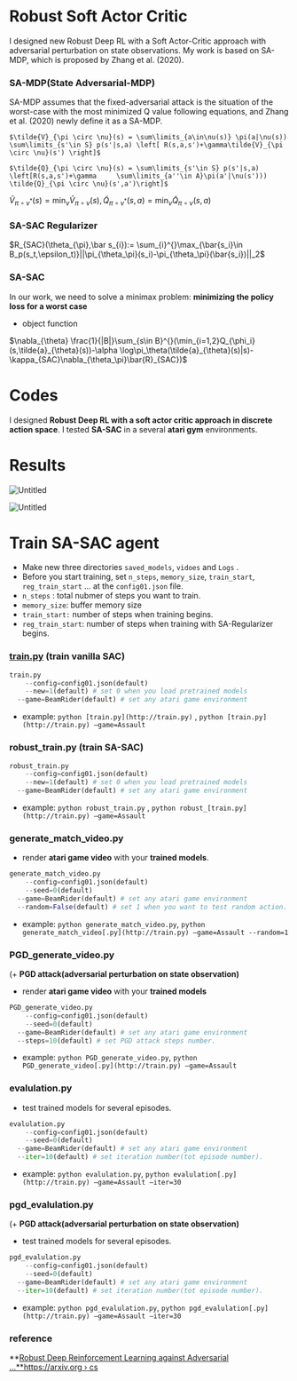 # Robust Soft Actor Critic

I designed new Robust Deep RL with a Soft Actor-Critic approach with adversarial perturbation on state observations. My work is based on SA-MDP, which is proposed by Zhang et al. (2020).

### SA-MDP(State Adversarial-MDP)

SA-MDP assumes that the fixed-adversarial attack is the situation of the worst-case with the most minimized Q value following equations, and Zhang et al. (2020) newly define it as a SA-MDP.

	$\tilde{V}_{\pi \circ \nu}(s) = \sum\limits_{a\in\nu(s)} \pi(a|\nu(s)) \sum\limits_{s'\in S} p(s'|s,a) \left[ R(s,a,s')+\gamma\tilde{V}_{\pi \circ \nu}(s') \right]$

	$\tilde{Q}_{\pi \circ \nu}(s) = \sum\limits_{s'\in S} p(s'|s,a) \left[R(s,a,s')+\gamma     \sum\limits_{a''\in A}\pi(a'|\nu(s'))) \tilde{Q}_{\pi \circ \nu}(s',a')\right]$

$\tilde{V}_{\pi \circ \nu^*}(s) = \min_{\nu}  \tilde{V}_{\pi \circ \nu}(s), 	\tilde{Q}_{\pi \circ \nu^*}(s,a) = \min_{\nu}  \tilde{Q}_{\pi \circ \nu}(s,a)$

### SA-SAC Regularizer

 $R_{SAC}(\theta_{\pi},\bar s_{i}):= \sum_{i}^{}\max_{\bar{s_i}\in B_p(s_t,\epsilon_t)}||\pi_{\theta_\pi}(s_i)-\pi_{\theta_\pi}(\bar{s_i})||_2$

### SA-SAC

In our work,  we need to solve a minimax problem: **minimizing the policy loss for a worst case**

- object function

$\nabla_{\theta} \frac{1}{|B|}\sum_{s\in B}^{}(\min_{i=1,2}Q_{\phi_i}(s,\tilde{a}_{\theta}(s))-\alpha \log\pi_\theta(\tilde{a}_{\theta}(s)|s)-\kappa_{SAC}\nabla_{\theta_\pi}\bar{R}_{SAC})$

# Codes

I designed **Robust Deep RL with a soft actor critic approach in discrete action space**. I tested **SA-SAC** in a several **atari gym** environments.

# Results

![Untitled](Readme%20aadfcebd405747f7838ef4003bc87d05/Untitled.png)

![Untitled](Readme%20aadfcebd405747f7838ef4003bc87d05/Untitled%201.png)

# Train SA-SAC agent

- Make new three directories `saved_models`, `vidoes` and `Logs` .
- Before you start training, set `n_steps`, `memory_size`, `train_start`, `reg_train_start` … at the `config01.json` file.
- `n_steps` : total nubmer of steps you want to train.
- `memory_size`: buffer memory size
- `train_start:` number of steps when training begins.
- `reg_train_start`: number of steps when training with SA-Regularizer begins.

### [train.py](http://train.py) (train vanilla SAC)

```python
train.py 
	--config=config01.json(default)
	--new=1(default) # set 0 when you load pretrained models
  --game=BeamRider(default) # set any atari game environment 
```

- example:  `python [train.py](http://train.py)` ,  `python [train.py](http://train.py) —game=Assault`

### robust_train.py (train SA-SAC)

```python
robust_train.py 
	--config=config01.json(default)
	--new=1(default) # set 0 when you load pretrained models
  --game=BeamRider(default) # set any atari game environment 
```

- example: `python robust_train.py` , `python robust_[train.py](http://train.py) —game=Assault`

### generate_match_video.py

- render **atari game video** with your **trained models**.

```python
generate_match_video.py
	--config=config01.json(default)
	--seed=0(default)
  --game=BeamRider(default) # set any atari game environment 
  --random=False(default) # set 1 when you want to test random action.
```

- example: `python generate_match_video.py`, `python generate_match_video[.py](http://train.py) —game=Assault --random=1`

### PGD_generate_video.py

(+ **PGD attack(adversarial perturbation on state observation)**

- render **atari game video** with your **trained models**

```python
PGD_generate_video.py
	--config=config01.json(default)
	--seed=0(default)
  --game=BeamRider(default) # set any atari game environment 
  --steps=10(default) # set PGD attack steps number.
```

- example: `python PGD_generate_video.py`, `python PGD_generate_video[.py](http://train.py) —game=Assault`

### evalulation.py

- test trained models for several episodes.

```python
evalulation.py
	--config=config01.json(default)
	--seed=0(default)
  --game=BeamRider(default) # set any atari game environment 
  --iter=10(default) # set iteration number(tot episode number).
```

- example: `python evalulation.py`, `python evalulation[.py](http://train.py) —game=Assault —iter=30`

### pgd_evalulation.py

(+ **PGD attack(adversarial perturbation on state observation)**

- test trained models for several episodes.

```python
pgd_evalulation.py
	--config=config01.json(default)
	--seed=0(default)
  --game=BeamRider(default) # set any atari game environment 
  --iter=10(default) # set iteration number(tot episode number).
```

- example: `python pgd_evalulation.py`, `python pgd_evalulation[.py](http://train.py) —game=Assault —iter=30`

### reference

**[Robust Deep Reinforcement Learning against Adversarial ...**https://arxiv.org › cs](https://arxiv.org/abs/2003.08938)